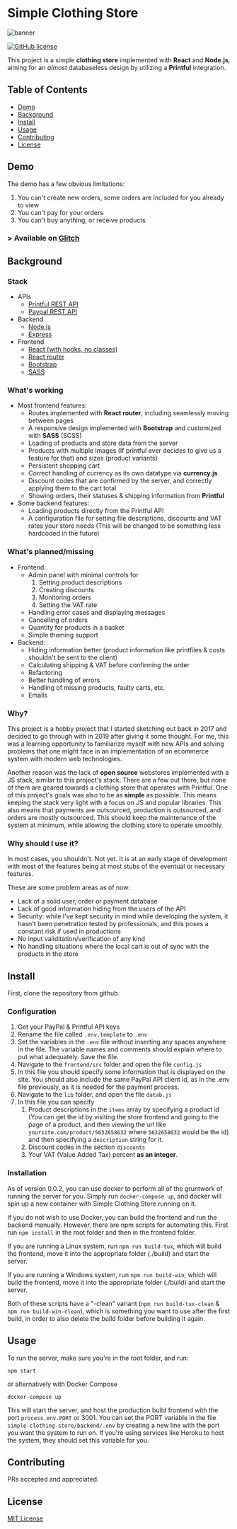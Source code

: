 # Simple Clothing Store

![banner](https://i.imgur.com/fg8F52a.png)

[![GitHub license](https://img.shields.io/github/license/kerkkoh/simple-clothing-store)](https://github.com/kerkkoh/simple-clothing-store/blob/master/LICENSE.md)

This project is a simple **clothing store** implemented with **React** and **Node.js**, aiming for an *almost* databaseless design by utilizing a **Printful** integration.

## Table of Contents

- [Demo](#demo)
- [Background](#background)
- [Install](#install)
- [Usage](#usage)
- [Contributing](#contributing)
- [License](#license)

## Demo

The demo has a few obvious limitations:
1. You can't create new orders, some orders are included for you already to view
2. You can't pay for your orders
3. You can't buy anything, or receive products

### > Available on [Glitch](https://simple-clothing-store.glitch.me)

## Background


### Stack
* APIs
  * [Printful REST API](https://www.printful.com/docs)
  * [Paypal REST API](https://developer.paypal.com/docs/api/overview/)
* Backend
  * [Node.js](https://nodejs.org/en/)
  * [Express](https://www.npmjs.com/package/express)
* Frontend
  * [React (with hooks, no classes)](https://reactjs.org/docs/hooks-intro.html)
  * [React router](https://www.npmjs.com/package/react-router)
  * [Bootstrap](https://getbootstrap.com/)
  * [SASS](https://sass-lang.com/)

### What's working
* Most frontend features:
  * Routes implemented with **React router**, including seamlessly moving between pages
  * A responsive design implemented with **Bootstrap** and customized with **SASS** (SCSS)
  * Loading of products and store data from the server
  * Products with multiple images (If printful ever decides to give us a feature for that) and sizes (product variants)
  * Persistent shopping cart
  * Correct handling of currency as its own datatype via **currency.js**
  * Discount codes that are confirmed by the server, and correctly applying them to the cart total
  * Showing orders, their statuses & shipping information from **Printful**
* Some backend features:
  * Loading products directly from the Printful API
  * A configuration file for setting file descriptions, discounts and VAT rates your store needs (This will be changed to be something less hardcoded in the future)

### What's planned/missing
* Frontend:
  * Admin panel with minimal controls for
    1. Setting product descriptions
    2. Creating discounts
    3. Monitoring orders
    4. Setting the VAT rate
  * Handling error cases and displaying messages
  * Cancelling of orders
  * Quantity for products in a basket
  * Simple theming support
* Backend:
  * Hiding information better (product information like printfiles & costs shouldn't be sent to the client)
  * Calculating shipping & VAT before confirming the order
  * Refactoring
  * Better handling of errors
  * Handling of missing products, faulty carts, etc.
  * Emails

### Why?

This project is a hobby project that I started sketching out back in 2017 and decided to go through with in 2019 after giving it some thought. For me, this was a learning opportunity to familiarize myself with new APIs and solving problems that one might face in an implementation of an ecommerce system with modern web technologies.

Another reason was the lack of **open source** webstores implemented with a JS stack, similar to this project's stack. There are a few out there, but none of them are geared towards a clothing store that operates with Printful. One of this project's goals was also to be as **simple** as possible. This means keeping the stack very light with a focus on JS and popular libraries. This also means that payments are outsourced, production is outsourced, and orders are mostly outsourced. This should keep the maintenance of the system at minimum, while allowing the clothing store to operate smoothly.

### Why should I use it?

In most cases, you shouldn't. Not yet. It is at an early stage of development with most of the features being at most stubs of the eventual or necessary features.

These are some problem areas as of now:
  * Lack of a solid user, order or payment database
  * Lack of good information hiding from the users of the API
  * Security: while I've kept security in mind while developing the system, it hasn't been penetration tested by professionals, and this poses a constant risk if used in productions
  * No input validitation/verification of any kind
  * No handling situations where the local cart is out of sync with the products in the store

## Install

First, clone the repository from github.

### Configuration
1. Get your PayPal & Printful API keys
2. Rename the file called `.env.template` to `.env`
3. Set the variables in the `.env` file without inserting any spaces anywhere in the file. The variable names and comments should explain where to put what adequately. Save the file.
4. Navigate to the `frontend/src` folder and open the file `config.js`
5. In this file you should specify some information that is displayed on the site. You should also include the same PayPal API client id, as in the .env file previously, as it is needed for the payment process.
6. Navigate to the `lib` folder, and open the file `datab.js`
7. In this file you can specify
    1. Product descriptions in the `items` array by specifying a product id (You can get the id by visiting the store frontend and going to the page of a product, and then viewing the url like `yoursite.com/product/5632658632` where `5632658632` would be the id) and then specifying a `description` string for it.
    2. Discount codes in the section `discounts`
    3. Your VAT (Value Added Tax) percent **as an integer**.

### Installation

As of version 0.0.2, you can use docker to perform all of the gruntwork of running the server for you. Simply run `docker-compose up`, and docker will spin up a new container with Simple Clothing Store running on it.

If you do not wish to use Docker, you can build the frontend and run the backend manually. However, there are npm scripts for automating this. First run `npm install` in the root folder and then in the frontend folder.

If you are running a Linux system, run `npm run build-tux`, which will build the frontend, move it into the appropriate folder (./build) and start the server.

If you are running a Windows system, run `npm run build-win`, which will build the frontend, move it into the appropriate folder (./build) and start the server.

Both of these scripts have a "-clean" variant (`npm run build-tux-clean` & `npm run build-win-clean`), which is something you want to use after the first build, in order to also delete the build folder before building it again.

## Usage

To run the server, make sure you're in the root folder, and run:
```
npm start
```
or alternatively with Docker Compose
```
docker-compose up
```

This will start the server, and host the production build frontend with the port `process.env.PORT` or 3001. You can set the PORT variable in the file `simple-clothing-store/backend/.env` by creating a new line with the port you want the system to run on. If you're using services like Heroku to host the system, they should set this variable for you.

## Contributing

PRs accepted and appreciated.

## License

[MIT License](https://github.com/kerkkoh/simple-clothing-store/LICENSE.md)
